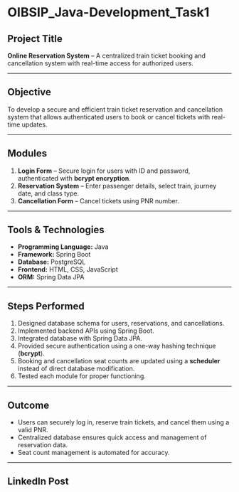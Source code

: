 # OIBSIP_Java-Development_Task1

## Project Title  
**Online Reservation System** – A centralized train ticket booking and cancellation system with real-time access for authorized users.

---

## Objective  
To develop a secure and efficient train ticket reservation and cancellation system that allows authenticated users to book or cancel tickets with real-time updates.

---

## Modules  
1. **Login Form** – Secure login for users with ID and password, authenticated with **bcrypt encryption**.  
2. **Reservation System** – Enter passenger details, select train, journey date, and class type.  
3. **Cancellation Form** – Cancel tickets using PNR number.

---

## Tools & Technologies  
- **Programming Language:** Java  
- **Framework:** Spring Boot  
- **Database:** PostgreSQL  
- **Frontend:** HTML, CSS, JavaScript  
- **ORM:** Spring Data JPA  

---

## Steps Performed  
1. Designed database schema for users, reservations, and cancellations.  
2. Implemented backend APIs using Spring Boot.  
3. Integrated database with Spring Data JPA.  
4. Provided secure authentication using a one-way hashing technique (**bcrypt**).  
5. Booking and cancellation seat counts are updated using a **scheduler** instead of direct database modification.  
6. Tested each module for proper functioning.  

---

## Outcome  
- Users can securely log in, reserve train tickets, and cancel them using a valid PNR.  
- Centralized database ensures quick access and management of reservation data.  
- Seat count management is automated for accuracy.

---

## LinkedIn Post  
